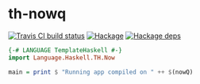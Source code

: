 # th-nowq

[![Travis CI build status](https://travis-ci.org/dzhus/th-nowq.svg)](https://travis-ci.org/dzhus/th-nowq)
[![Hackage](https://img.shields.io/hackage/v/th-nowq.svg?colorB=5e5184&style=flat)](https://hackage.haskell.org/package/th-nowq)
[![Hackage deps](https://img.shields.io/hackage-deps/v/th-nowq.svg)](http://packdeps.haskellers.com/feed?needle=th-nowq)

```haskell
{-# LANGUAGE TemplateHaskell #-}
import Language.Haskell.TH.Now

main = print $ "Running app compiled on " ++ $(nowQ)
```
